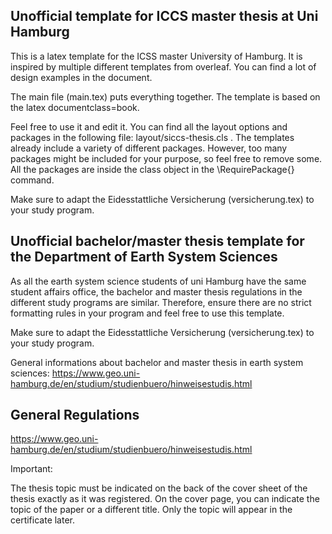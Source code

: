 ## Unofficial template for ICCS master thesis at Uni Hamburg
This is a latex template for the ICSS master University of Hamburg. It is inspired by multiple different templates from overleaf. You can find a lot of design examples in the document.

The main file  (main.tex)  puts everything together. The template is based on the latex documentclass=book. 

Feel free to use it and edit it. You can find all the layout options and packages in the following file:  layout/siccs-thesis.cls .
The templates already include a variety of different packages. However, too many packages might be included for your purpose, so feel free to remove some. All the packages are inside the class object in the \RequirePackage{} command.

Make sure to adapt the Eidesstattliche Versicherung (versicherung.tex) to your study program.

## Unofficial bachelor/master thesis template for the Department of Earth System Sciences
As all the earth system science students of uni Hamburg have the same student affairs office, the bachelor and master thesis regulations in the different study programs are similar. Therefore, ensure there are no strict formatting rules in your program and feel free to use this template.

Make sure to adapt the Eidesstattliche Versicherung (versicherung.tex) to your study program.


General informations about bachelor and master thesis in earth system sciences:
https://www.geo.uni-hamburg.de/en/studium/studienbuero/hinweisestudis.html

## General Regulations

https://www.geo.uni-hamburg.de/en/studium/studienbuero/hinweisestudis.html

Important:

The thesis topic must be indicated on the back of the cover sheet of the thesis exactly as it was
registered. On the cover page, you can indicate the topic of the paper or a different title. Only the topic will appear in the certificate later.